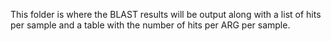 This folder is where the BLAST results will be output along with a list of hits per sample and a table with the number of hits per ARG per sample.